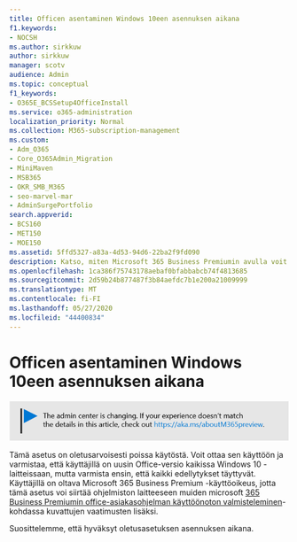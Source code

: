 ```yaml
---
title: Officen asentaminen Windows 10een asennuksen aikana
f1.keywords:
- NOCSH
ms.author: sirkkuw
author: sirkkuw
manager: scotv
audience: Admin
ms.topic: conceptual
f1_keywords:
- O365E_BCSSetup4OfficeInstall
ms.service: o365-administration
localization_priority: Normal
ms.collection: M365-subscription-management
ms.custom:
- Adm_O365
- Core_O365Admin_Migration
- MiniMaven
- MSB365
- OKR_SMB_M365
- seo-marvel-mar
- AdminSurgePortfolio
search.appverid:
- BCS160
- MET150
- MOE150
ms.assetid: 5ffd5327-a83a-4d53-94d6-22ba2f9fd090
description: Katso, miten Microsoft 365 Business Premiumin avulla voit automaattisesti varmistaa, että käyttäjillä on uusin Office-versio kaikissa Windows 10 -laitteissaan.
ms.openlocfilehash: 1ca386f75743178aebaf0bfabbabcb74f4813685
ms.sourcegitcommit: 2d59b24b877487f3b84aefdc7b1e200a21009999
ms.translationtype: MT
ms.contentlocale: fi-FI
ms.lasthandoff: 05/27/2020
ms.locfileid: "44400834"
---
```

# <a name="install-office-on-windows-10-during-setup"></a>Officen asentaminen Windows 10een asennuksen aikana

![Banner, joka osoittaa https://aka.ms/aboutM365preview .](../media/m365admincenterchanging.png)

Tämä asetus on oletusarvoisesti poissa käytöstä. Voit ottaa sen käyttöön ja varmistaa, että käyttäjillä on uusin Office-versio kaikissa Windows 10 -laitteissaan, mutta varmista ensin, että kaikki edellytykset täyttyvät. Käyttäjillä on oltava Microsoft 365 Business Premium -käyttöoikeus, jotta tämä asetus voi siirtää ohjelmiston laitteeseen muiden microsoft [365 Business Premiumin office-asiakasohjelman käyttöönoton valmisteleminen](prepare-for-office-client-deployment.md)-kohdassa kuvattujen vaatimusten lisäksi.
  
Suosittelemme, että hyväksyt oletusasetuksen asennuksen aikana.
